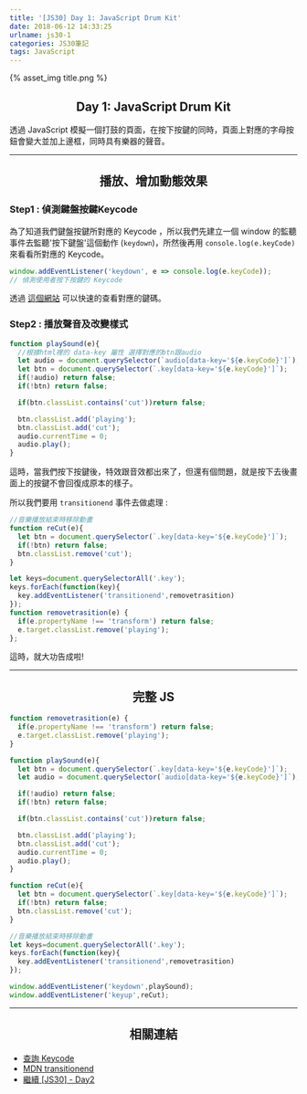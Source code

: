 ```yaml
---
title: '[JS30] Day 1: JavaScript Drum Kit'
date: 2018-06-12 14:33:25
urlname: js30-1
categories: JS30筆記
tags: JavaScript
---
```


{% asset_img title.png %}

## <center>Day 1: JavaScript Drum Kit</center>
透過 JavaScript 模擬一個打鼓的頁面，在按下按鍵的同時，頁面上對應的字母按鈕會變大並加上邊框，同時具有樂器的聲音。

---

## <center>播放、增加動態效果</center>

### Step1 : 偵測鍵盤按鍵Keycode

為了知道我們鍵盤按鍵所對應的 Keycode ，所以我們先建立一個 window 的監聽事件去監聽'按下鍵盤'這個動作 (`keydown`)，所然後再用 `console.log(e.keyCode)` 來看看所對應的 Keycode。

```js
window.addEventListener('keydown', e => console.log(e.keyCode));
// 偵測使用者按下按鍵的 Keycode
```
透過 [這個網站](http://keycode.info/) 可以快速的查看對應的鍵碼。

### Step2 : 播放聲音及改變樣式

```js
function playSound(e){
  //根據html裡的 data-key 屬性 選擇對應的btn跟audio
  let audio = document.querySelector(`audio[data-key='${e.keyCode}']`);
  let btn = document.querySelector(`.key[data-key='${e.keyCode}']`);
  if(!audio) return false;
  if(!btn) return false;

  if(btn.classList.contains('cut'))return false;

  btn.classList.add('playing');
  btn.classList.add('cut');
  audio.currentTime = 0;
  audio.play();
}
```
這時，當我們按下按鍵後，特效跟音效都出來了，但還有個問題，就是按下去後畫面上的按鍵不會回復成原本的樣子。

所以我們要用 `transitionend` 事件去做處理 :
```js
//音樂播放結束時移除動畫
function reCut(e){
  let btn = document.querySelector(`.key[data-key='${e.keyCode}']`);
  if(!btn) return false;
  btn.classList.remove('cut');
}

let keys=document.querySelectorAll('.key');
keys.forEach(function(key){
  key.addEventListener('transitionend',removetrasition)
});
function removetrasition(e) {
  if(e.propertyName !== 'transform') return false;
  e.target.classList.remove('playing');
};
```
這時，就大功告成啦!

---

## <center>完整 JS</center>

```js
function removetrasition(e) {
  if(e.propertyName !== 'transform') return false;
  e.target.classList.remove('playing');
}

function playSound(e){
  let btn = document.querySelector(`.key[data-key='${e.keyCode}']`);
  let audio = document.querySelector(`audio[data-key='${e.keyCode}']`);

  if(!audio) return false;
  if(!btn) return false;

  if(btn.classList.contains('cut'))return false;

  btn.classList.add('playing');
  btn.classList.add('cut');
  audio.currentTime = 0;
  audio.play();
}

function reCut(e){
  let btn = document.querySelector(`.key[data-key='${e.keyCode}']`);
  if(!btn) return false;
  btn.classList.remove('cut');
}

//音樂播放結束時移除動畫
let keys=document.querySelectorAll('.key');
keys.forEach(function(key){
  key.addEventListener('transitionend',removetrasition)
});

window.addEventListener('keydown',playSound);
window.addEventListener('keyup',reCut);
```

---

## <center>相關連結</center>
* [查詢 Keycode](http://keycode.info/)
* [MDN transitionend](https://developer.mozilla.org/zh-CN/docs/Web/Events/transitionend)
* [繼續 [JS30] - Day2](https://yehjing.github.io/Blog/2018/js30-2.html/)

